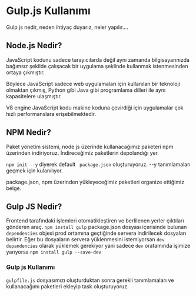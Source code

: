 <h1> Gulp.js Kullanımı </h1>
<p>Gulp js nedir, neden ihtiyaç duyarız, neler yapılır....</p>

<h2> Node.js Nedir?</h2>
JavaScript kodunu sadece tarayıcılarda değil aynı zamanda bilgisayarınızda bağımsız şekilde çalışacak bir uygulama şeklinde kullanmak istenmesinden ortaya çıkmıştır.

Böylece JavaScript sadece web uygulamaları için kullanılan bir teknoloji olmaktan çıkmış, Python gibi Java gibi programlama dilleri ile aynı kapasitelere ulaşmıştır.

V8 engine JavaScript kodu makine koduna çevirdiği için uygulamalar çok hızlı performanslara erişebilmektedir.

<h2>NPM Nedir?</h2>
<p>Paket yönetim sistemi, node js üzerinde kullanacağımız paketeri npm üzerinden indiriyoruz. İndireceğimiz paketlerin depolandığı yer.

<code>npm init --y</code> diyerek default <code> package.json</code> oluşturuyoruz. --y tanımlamaları geçmek için kulanılıyor.

<p>package.json, npm üzerinden yükleyeceğimiz paketleri organize ettiğimiz belge.</p>
</p>

<h2>Gulp JS Nedir?</h2>
Frontend tarafındaki işlemleri otomatikleştiren ve berlilenen yerler çıktıları gönderen araç.
<code>npm install gulp</code>
package.json dosyası içerisinde bulunan <code>dependencies</code> objesi prod ortamına geçtiğinde servera indirilecek dosyaları belirtir. Eğer bu dosyaların servera yüklenmesini istemiyorsan <code>dev depandencies</code> olarak yüklemek gerekiyor yani sadece <code>dev</code> oratamında işimize yarıyorsa <code>npm install gulp --save-dev</code>

<h3>Gulp js Kullanımı</h3>
<p><code>gulpfile.js</code> dosyasımızı oluşturduktan sonra gerekli tanımlamaları ve kullanacağımı paketleri ekleyip task oluşturuyoruz.</p>
